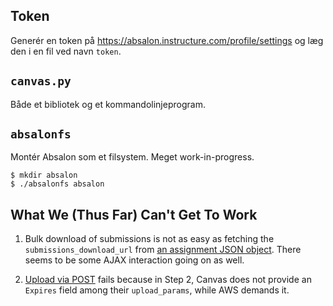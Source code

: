 ## Token

Generér en token på https://absalon.instructure.com/profile/settings og
læg den i en fil ved navn `token`.


## `canvas.py`

Både et bibliotek og et kommandolinjeprogram.


## `absalonfs`

Montér Absalon som et filsystem.  Meget work-in-progress.

```
$ mkdir absalon
$ ./absalonfs absalon
```

## What We (Thus Far) Can't Get To Work

1. Bulk download of submissions is not as easy as fetching the
`submissions_download_url` from [an assignment JSON
object](https://canvas.instructure.com/doc/api/assignments.html#Assignment).
There seems to be some AJAX interaction going on as well.

2. [Upload via
POST](https://canvas.instructure.com/doc/api/file.file_uploads.html#method.file_uploads.post)
fails because in Step 2, Canvas does not provide an `Expires` field among their
`upload_params`, while AWS demands it.
